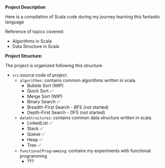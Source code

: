 **Project Description**

Here is a compilation of Scala code during my journey learning this fantastic language

Reference of topics covered:

- Algorithms in Scala
- Data Structure in Scala


**Project Structure:**

The project is organized following this structure

- `src`:source code of project.
    - `algorithms`: contains common algorithms written in scala.
        - Bubble Sort (WIP)
        - Quick Sort ✅
        - Merge Sort (WIP)
        - Binary Search ✅
        - Breadth-First Search - BFS (not started)
        - Depth-First Search - DFS  (not started)
    - `dataStructures`: contains common data structure written in scala.
        - LinkedList ✅
        - Stack ✅
        - Queue ✅
        - Heap ✅
        - Tree ✅
    - `functionalProgramming`: contains my experiments with functional programming
        - ???
